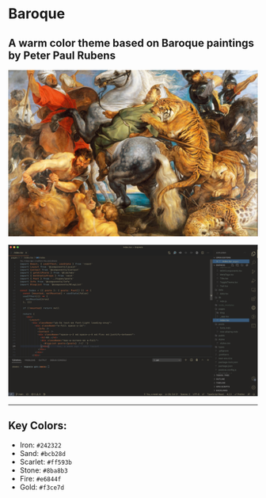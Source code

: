 # Baroque

## A warm color theme based on Baroque paintings by Peter Paul Rubens

![Lion Hunt](/img/lion.jpg)

![Code](/img/baroque.png)

---

## Key Colors:

- Iron: `#242322`
- Sand: `#bcb28d`
- Scarlet: `#ff593b`
- Stone: `#8ba8b3`
- Fire: `#e6844f`
- Gold: `#f3ce7d`
